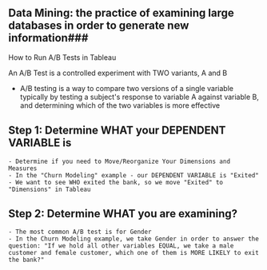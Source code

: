 <!-- How to Use Tableau For Data Mining --> 

## Data Mining: the practice of examining large databases in order to generate new information### 

 How to Run A/B Tests in Tableau
 
 An A/B Test is a controlled experiment with TWO variants, A and B
  - A/B testing is a way to compare two versions of a single variable typically by testing a subject's response to variable A against variable B, and determining which of the two variables is more effective
 
  ## Step 1: Determine WHAT your DEPENDENT VARIABLE is 
    - Determine if you need to Move/Reorganize Your Dimensions and Measures 
    - In the "Churn Modeling" example - our DEPENDENT VARIABLE is "Exited" 
    - We want to see WHO exited the bank, so we move "Exited" to "Dimensions" in Tableau
    
  ## Step 2: Determine WHAT you are examining?
    - The most common A/B test is for Gender 
    - In the Churn Modeling example, we take Gender in order to answer the question: "If we hold all other variables EQUAL, we take a male customer and female customer, which one of them is MORE LIKELY to exit the bank?" 